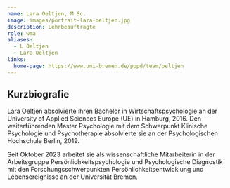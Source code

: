 ```yaml
---
name: Lara Oeltjen, M.Sc.
image: images/portrait-lara-oeltjen.jpg
description: Lehrbeauftragte
role: wma
aliases:
  - L Oeltjen
  - Lara Oeltjen
links:
  home-page: https://www.uni-bremen.de/pppd/team/oeltjen
---
```


## Kurzbiografie

Lara Oeltjen absolvierte ihren Bachelor in Wirtschaftspsychologie an der University of Applied Sciences Europe (UE) in Hamburg, 2016. Den weiterführenden Master Psychologie mit dem Schwerpunkt Klinische Psychologie und Psychotherapie absolvierte sie an der Psychologischen Hochschule Berlin, 2019.

Seit Oktober 2023 arbeitet sie als wissenschaftliche Mitarbeiterin in der Arbeitsgruppe Persönlichkeitspsychologie und Psychologische Diagnostik mit den Forschungsschwerpunkten Persönlichkeitsentwicklung und Lebensereignisse an der Universität Bremen.